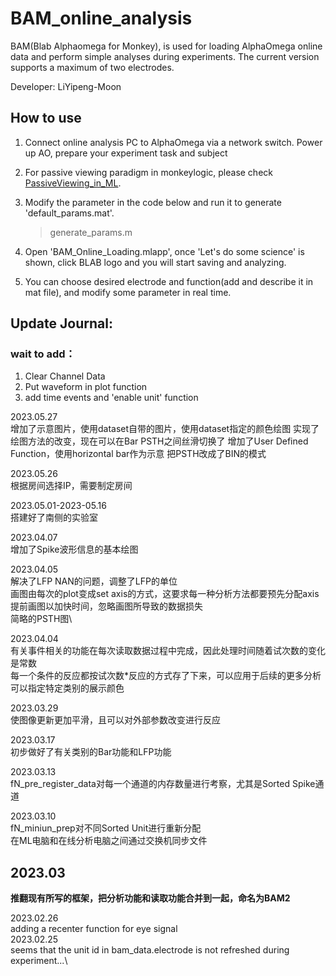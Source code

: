 # BAM_online_analysis

BAM(Blab Alphaomega for Monkey), is used for loading AlphaOmega online data and perform simple analyses during experiments. The current version supports a maximum of two electrodes.

Developer: LiYipeng-Moon 

## How to use

1. Connect online analysis PC to AlphaOmega via a network switch. Power up AO, prepare your experiment task and subject
2. For passive viewing paradigm in monkeylogic, please check [PassiveViewing_in_ML](https://github.com/liyipeng-moon/PassiveViewing_in_ML). 
3. Modify the parameter in the code below and run it to generate 'default_params.mat'.
    >  generate_params.m

4. Open 'BAM_Online_Loading.mlapp', once 'Let's do some science' is shown, click BLAB logo and you will start saving and analyzing.
5. You can choose desired electrode and function(add and describe it in mat file), and modify some parameter in real time.
   

## Update Journal:

### wait to add：

1. Clear Channel Data
2. Put waveform in plot function
3. add time events and 'enable unit' function

2023.05.27\
增加了示意图片，使用dataset自带的图片，使用dataset指定的颜色绘图
实现了绘图方法的改变，现在可以在Bar PSTH之间丝滑切换了
增加了User Defined Function，使用horizontal bar作为示意
把PSTH改成了BIN的模式

2023.05.26\
根据房间选择IP，需要制定房间

2023.05.01-2023-05.16\
搭建好了南侧的实验室

2023.04.07\
增加了Spike波形信息的基本绘图

2023.04.05\
解决了LFP NAN的问题，调整了LFP的单位\
画图由每次的plot变成set axis的方式，这要求每一种分析方法都要预先分配axis\
提前画图以加快时间，忽略画图所导致的数据损失\
简略的PSTH图\

2023.04.04\
有关事件相关的功能在每次读取数据过程中完成，因此处理时间随着试次数的变化是常数\
每一个条件的反应都按试次数*反应的方式存了下来，可以应用于后续的更多分析\
可以指定特定类别的展示颜色


2023.03.29\
使图像更新更加平滑，且可以对外部参数改变进行反应

2023.03.17\
初步做好了有关类别的Bar功能和LFP功能

2023.03.13\
fN_pre_register_data对每一个通道的内存数量进行考察，尤其是Sorted Spike通道

2023.03.10\
fN_miniun_prep对不同Sorted Unit进行重新分配\
在ML电脑和在线分析电脑之间通过交换机同步文件

## 2023.03
__推翻现有所写的框架，把分析功能和读取功能合并到一起，命名为BAM2__

2023.02.26\
adding a recenter function for eye signal\
2023.02.25\
seems that the unit id in bam_data.electrode is not refreshed during experiment...\